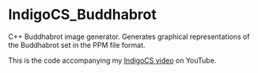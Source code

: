 # IndigoCS_Buddhabrot
C++ Buddhabrot image generator. Generates graphical representations of the Buddhabrot set in the PPM file format.

This is the code accompanying my [IndigoCS video](https://www.youtube.com/watch?v=QBy-ZMrSQpE) on YouTube.